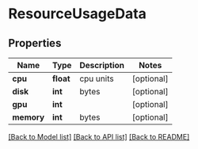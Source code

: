 # ResourceUsageData

## Properties
Name | Type | Description | Notes
------------ | ------------- | ------------- | -------------
**cpu** | **float** | cpu units | [optional]
**disk** | **int** | bytes | [optional]
**gpu** | **int** |  | [optional]
**memory** | **int** | bytes | [optional]

[[Back to Model list]](../README.md#documentation-for-models) [[Back to API list]](../README.md#documentation-for-api-endpoints) [[Back to README]](../README.md)
